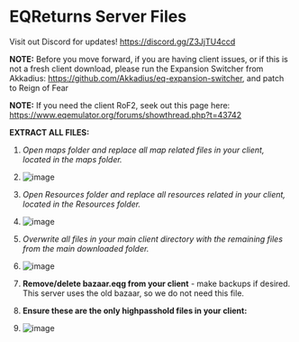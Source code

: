# EQReturns Server Files

Visit out Discord for updates! https://discord.gg/Z3JjTU4ccd

**NOTE:** Before you move forward, if you are having client issues, or if this is not a fresh client download, please run the Expansion Switcher from Akkadius: 
https://github.com/Akkadius/eq-expansion-switcher, and patch to Reign of Fear

**NOTE:** If you need the client RoF2, seek out this page here: 
https://www.eqemulator.org/forums/showthread.php?t=43742

**EXTRACT ALL FILES:**

1. _Open maps folder and replace all map related files in your client, located in the maps folder._

2. ![image](https://github.com/user-attachments/assets/b459343e-d385-4f1b-8946-91598646e37f)

3. _Open Resources folder and replace all resources related in your client, located in the Resources folder._

4. ![image](https://github.com/user-attachments/assets/3c7e8bdf-2cbf-4eaa-badb-b0d8ee5631a4)

5. _Overwrite all files in your main client directory with the remaining files from the main downloaded folder._

6. ![image](https://github.com/user-attachments/assets/70b94104-5574-4a44-a789-38a407823811)

7. **Remove/delete bazaar.eqg from your client** - make backups if desired. This server uses the old bazaar, so we do not need this file.
   
9. **Ensure these are the only highpasshold files in your client:**
    
11. ![image](https://github.com/user-attachments/assets/5fb4b49a-faaa-42f1-9f5d-def082ca0acb)
